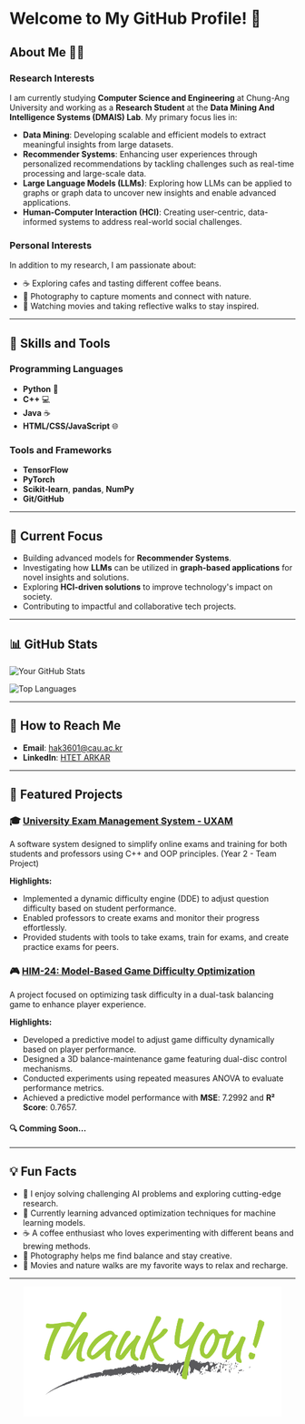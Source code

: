 # Welcome to My GitHub Profile! 👋

## About Me 👨‍💻

### Research Interests
I am currently studying **Computer Science and Engineering** at Chung-Ang University and working as a **Research Student** at the **Data Mining And Intelligence Systems (DMAIS) Lab**. My primary focus lies in:

- **Data Mining**: Developing scalable and efficient models to extract meaningful insights from large datasets.
- **Recommender Systems**: Enhancing user experiences through personalized recommendations by tackling challenges such as real-time processing and large-scale data.
- **Large Language Models (LLMs)**: Exploring how LLMs can be applied to graphs or graph data to uncover new insights and enable advanced applications.
- **Human-Computer Interaction (HCI)**: Creating user-centric, data-informed systems to address real-world social challenges.

### Personal Interests
In addition to my research, I am passionate about:
- ☕ Exploring cafes and tasting different coffee beans.
- 📸 Photography to capture moments and connect with nature.
- 🎥 Watching movies and taking reflective walks to stay inspired.

---

## 🔧 Skills and Tools

### Programming Languages
- **Python** 🐍
- **C++** 💻
- **Java** ☕
- **HTML/CSS/JavaScript** 🌐

### Tools and Frameworks
- **TensorFlow**
- **PyTorch**
- **Scikit-learn**, **pandas**, **NumPy**
- **Git/GitHub**

---

## 🌟 Current Focus

- Building advanced models for **Recommender Systems**.
- Investigating how **LLMs** can be utilized in **graph-based applications** for novel insights and solutions.
- Exploring **HCI-driven solutions** to improve technology's impact on society.
- Contributing to impactful and collaborative tech projects.

---

## 📊 GitHub Stats

![Your GitHub Stats](https://github-readme-stats.vercel.app/api?username=YourUsername&show_icons=true&theme=radical) <!-- Replace `YourUsername` with your GitHub username -->

![Top Languages](https://github-readme-stats.vercel.app/api/top-langs/?username=YourUsername&layout=compact&theme=radical) <!-- Replace `YourUsername` with your GitHub username -->

---

## 📢 How to Reach Me

- **Email**: [hak3601@cau.ac.kr](mailto:hak3601@cau.ac.kr) <!-- Replace with your email -->
- **LinkedIn**: [HTET ARKAR](https://linkedin.com/in/h-arkar) <!-- Replace with your LinkedIn profile link -->

---

## 📂 Featured Projects

### 🎓 [University Exam Management System - UXAM](https://github.com/hak3601/OOP-course.git)
A software system designed to simplify online exams and training for both students and professors using C++ and OOP principles. (Year 2 - Team Project)

**Highlights:**
- Implemented a dynamic difficulty engine (DDE) to adjust question difficulty based on student performance.
- Enabled professors to create exams and monitor their progress effortlessly.
- Provided students with tools to take exams, train for exams, and create practice exams for peers.

### 🎮 [HIM-24: Model-Based Game Difficulty Optimization](https://github.com/hak3601/HIM-24/blob/main/paper.pdf)
A project focused on optimizing task difficulty in a dual-task balancing game to enhance player experience.

**Highlights:**
- Developed a predictive model to adjust game difficulty dynamically based on player performance.
- Designed a 3D balance-maintenance game featuring dual-disc control mechanisms.
- Conducted experiments using repeated measures ANOVA to evaluate performance metrics.
- Achieved a predictive model performance with **MSE**: 7.2992 and **R² Score**: 0.7657.

#### 🔍 Comming Soon...

---

## 💡 Fun Facts

- 🚀 I enjoy solving challenging AI problems and exploring cutting-edge research.
- 🌱 Currently learning advanced optimization techniques for machine learning models.
- ☕ A coffee enthusiast who loves experimenting with different beans and brewing methods.
- 📸 Photography helps me find balance and stay creative.
- 🎥 Movies and nature walks are my favorite ways to relax and recharge.

---

<p align="center">
  <img src="https://github.com/hak3601/hak3601/blob/main/Picture1.png" alt="Footer Image"> <!-- Replace with your footer image link -->
</p>

